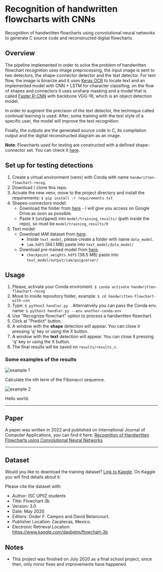 # Recognition of handwritten flowcharts with CNNs
Recognition of handwritten flowcharts using convolutional neural networks to generate C source code and reconstructed digital flowcharts.

## Overview
The pipeline implemented in order to solve the problem of handwritten flowchart recognition uses image preprocessing, the input image is sent to two detectors, the shape-connector detector and the text detector. For text flow, the image is binarize and it uses [Keras OCR](https://pypi.org/project/keras-ocr/) to locate text and an implemented model with CNN + LSTM for character classifing; on the flow of shapes and connectors it uses unsharp masking and a model that is called [Faster R-CNN](https://arxiv.org/abs/1506.01497) with backbone VGG-16, which is an object detection model.

In order to augment the precision of the text detector, the technique called continual learning is used. After, some training with the text style of a specific user, the model will improve the text recognition.

Finally, the outputs are the generated source code in C, its compilation output and the digital reconstructed diagram as an image.

**Note**: Flowcharts used for testing are constructed with a defined shape-connector set. You can check it [here](https://github.com/dbetm/handwritten-flowchart-with-cnn/tree/master/model/set_shapes.png).

## Set up for testing detections
1. Create a virtual environment (venv) with Conda with name `handwritten-flowchart-recog`.
2. Download / clone this repo.
3. Acivate the new venv, move to the project directory and install the requirements: `$ pip install -r requirements.txt`
4. Shapes-connectors model:
    - Download the folder from [here](https://drive.google.com/drive/folders/1Pax_lIypAP5qYj-oDi1fFL0COUnjLe0l?usp=sharing) - I will give you access on Google Drive as soon as possible.
    - Paste it (unzipped) into `model/training_results/` (path inside the repo), so must be `model/training_results/9`
5. Text model:
    - Download IAM dataset from [here](https://drive.google.com/file/d/1XNb3sJa5v_5EDll5BGk4tVbdlMAwts0q/view?usp=sharing).
        - Inside `text_model`, please create a folder with name `data_model`.
        - `iam.hdf5` (94.1 MB) paste into `text_model/data_model/`
    - Download pre-trained model from [here](https://drive.google.com/file/d/1JikohW11j74PhV-FhtvTY7XorLCFUWhN/view?usp=sharing).
        - `checkpoint_weights.hdf5` (38.5 MB) paste into `text_model/output/iam/puigcerver/`

## Usage
1. Please, activate your Conda enviroment. `$ conda activate handwritten-flowchart-recog`
2. Move to inside repository folder, example: `$ cd handwritten-flowchart-with-cnn`
3. Type: ```$ python3 handler.py ```. Alternatively you can pass the Conda env. name: `$ python3 handler.py --env another-conda-env`
4. Use "Recognize flowchart" option to process a handwritten flowchart.
5. Click at "Predict" button.
6. A window with the **shape** detection will appear. You can close it pressing 'q' key or using the X button.
7. A window with the **text** detection will appear. You can close it pressing 'q' key or using the X button.
8. The final results will be saved on `results/results_x`.

### Some examples of the results
![example 1](https://github.com/dbetm/handwritten-flowchart-with-cnn/blob/master/Images/some_results/fibo.png "Fibonacci sequence")

Calculate the nth term of the Fibonacci sequence.

![example 2](https://github.com/dbetm/handwritten-flowchart-with-cnn/blob/master/Images/some_results/hello_world.png "Hello world")

Hello world.

------

## Paper
A paper was written in 2022 and published on International Journal of Computer Applications, you can find it here: [Recognition of Handwritten Flowcharts using Convolutional Neural Networks](https://www.ijcaonline.org/archives/volume184/number1/32301-2022921969)

------

## Dataset
Would you like to download the training dataset? [Link to Kaggle](https://www.kaggle.com/davbetm/flowchart-3b). On Kaggle you will find details about it.

Please cite the dataset with:

- Author: ISC UPIIZ students
- Title: Flowchart 3b
- Version: 3.0
- Date: May 2020.
- Editors: Onder F. Campos and David Betancourt.
- Publisher Location: Zacatecas, Mexico.
- Electronic Retrieval Location: https://www.kaggle.com/davbetm/flowchart-3b

## Notes

- This project was finished on July 2020 as a final school project, since then, only minor fixes and improvements have happened.
